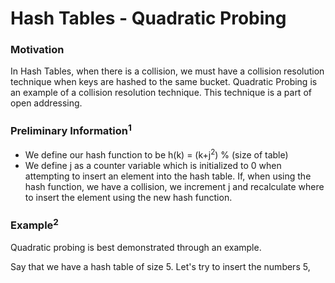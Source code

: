 # Hash Tables - Quadratic Probing

### Motivation

In Hash Tables, when there is a collision, we must have a collision resolution technique when keys are hashed to the same bucket. Quadratic Probing is an example of a collision resolution technique. This technique is a part of open addressing.

### Preliminary Information<sup>1</sup> 

* We define our hash function to be h(k) = (k+j<sup>2</sup>) % (size of table)
* We define j as a counter variable which is initialized to 0 when attempting to insert an element into the hash table. If, when using the hash function, we have a collision, we increment j and recalculate where to insert the element using the new hash function.

### Example<sup>2</sup>

Quadratic probing is best demonstrated through an example.

Say that we have a hash table of size 5. Let's try to insert the numbers 5, 





